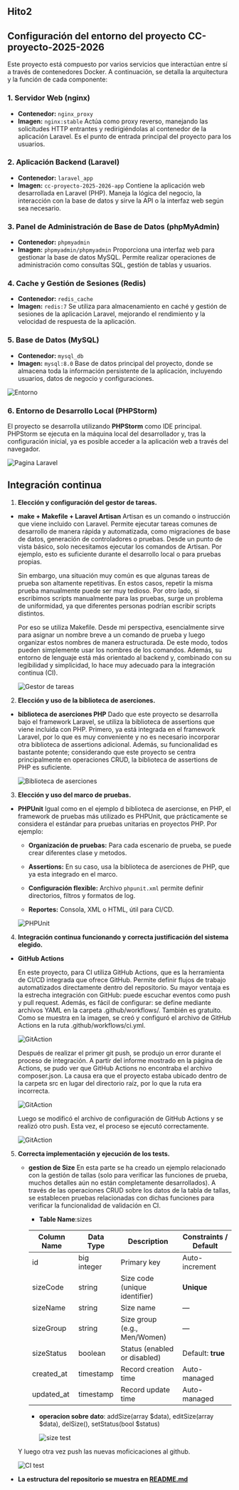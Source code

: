 ## Hito2

## Configuración del entorno del proyecto **CC-proyecto-2025-2026**
Este proyecto está compuesto por varios servicios que interactúan entre sí a través de contenedores Docker. A continuación, se detalla la arquitectura y la función de cada componente:

### 1. Servidor Web (nginx)
- **Contenedor:** `nginx_proxy`
- **Imagen:** `nginx:stable`
 Actúa como proxy reverso, manejando las solicitudes HTTP entrantes y redirigiéndolas al contenedor de la aplicación Laravel. Es el punto de entrada principal del proyecto para los usuarios.

### 2. Aplicación Backend (Laravel)
- **Contenedor:** `laravel_app`
- **Imagen:** `cc-proyecto-2025-2026-app`
  Contiene la aplicación web desarrollada en Laravel (PHP). Maneja la lógica del negocio, la interacción con la base de datos y sirve la API o la interfaz web según sea necesario.

### 3. Panel de Administración de Base de Datos (phpMyAdmin)
- **Contenedor:** `phpmyadmin`
- **Imagen:** `phpmyadmin/phpmyadmin`
  Proporciona una interfaz web para gestionar la base de datos MySQL. Permite realizar operaciones de administración como consultas SQL, gestión de tablas y usuarios.

### 4. Cache y Gestión de Sesiones (Redis)
- **Contenedor:** `redis_cache`
- **Imagen:** `redis:7`
  Se utiliza para almacenamiento en caché y gestión de sesiones de la aplicación Laravel, mejorando el rendimiento y la velocidad de respuesta de la aplicación.

### 5. Base de Datos (MySQL)
- **Contenedor:** `mysql_db`
- **Imagen:** `mysql:8.0`
  Base de datos principal del proyecto, donde se almacena toda la información persistente de la aplicación, incluyendo usuarios, datos de negocio y configuraciones.



![Entorno](/docs/imgs/entorno_docker.PNG)



### 6. Entorno de Desarrollo Local (PHPStorm)
El proyecto se desarrolla utilizando **PHPStorm** como IDE principal. PHPStorm se ejecuta en la máquina local del desarrollador y, tras la configuración inicial, ya es posible acceder a la aplicación web a través del navegador. 



![Pagina Laravel](/docs/imgs/laravel.png)



## Integración continua


1. **Elección y configuración del gestor de tareas.**

  - **make + Makefile + Laravel Artisan**
      Artisan es un comando o instrucción que viene incluido con Laravel. Permite ejecutar tareas comunes de desarrollo de manera rápida y automatizada, como migraciones de base de datos, generación de controladores o pruebas. Desde un punto de vista básico, solo necesitamos ejecutar los comandos de Artisan. Por ejemplo, esto es suficiente durante el desarrollo local o para pruebas propias.

      Sin embargo, una situación muy común es que algunas tareas de prueba son altamente repetitivas. En estos casos, repetir la misma prueba manualmente puede ser muy   tedioso. Por otro lado, si escribimos scripts manualmente para las pruebas, surge un problema de uniformidad, ya que diferentes personas podrían escribir scripts distintos.

      Por eso se utiliza Makefile. Desde mi perspectiva, esencialmente sirve para asignar un nombre breve a un comando de prueba y luego organizar estos nombres de manera estructurada. De este modo, todos pueden simplemente usar los nombres de los comandos. Además, su entorno de lenguaje está más orientado al backend y, combinado con su legibilidad y simplicidad, lo hace muy adecuado para la integración continua (CI). 


      ![Gestor de tareas](/docs/imgs/makeFile.PNG)


2. **Elección y uso de la biblioteca de aserciones.**

  - **biblioteca de aserciones PHP**
      Dado que este proyecto se desarrolla bajo el framework Laravel, se utiliza la biblioteca de assertions que viene incluida con PHP. Primero, ya está integrada en el framework Laravel, por lo que es muy conveniente y no es necesario incorporar otra biblioteca de assertions adicional. Además, su funcionalidad es bastante potente; considerando que este proyecto se centra principalmente en operaciones CRUD, la biblioteca de assertions de PHP es suficiente.



      ![Biblioteca de aserciones](/docs/imgs/PHP-assertacion.PNG)


3. **Elección y uso del marco de pruebas.**

  - **PHPUnit**
      Igual como en el ejemplo d biblioteca de asercionse, en PHP, el framework de pruebas más utilizado es PHPUnit, que prácticamente se considera el estándar para pruebas unitarias en proyectos PHP. Por ejemplo:
  
       - **Organización de pruebas:** Para cada escenario de prueba, se puede crear diferentes clase y metodos.

       - **Assertions:** En su caso, usa la biblioteca de aserciones de PHP, que ya esta integrado en el marco.

       - **Configuración flexible:** Archivo `phpunit.xml` permite definir directorios, filtros y formatos de log. 

       - **Reportes:** Consola, XML o HTML, útil para CI/CD.



      ![PHPUnit](/docs/imgs/PHPUnit.PNG)


4. **Integración continua funcionando y correcta justificación del sistema elegido.**

  - **GitHub Actions**
  
      En este proyecto, para CI utiliza GitHub Actions, que es la herramienta de CI/CD integrada que ofrece GitHub. Permite definir flujos de trabajo automatizados directamente dentro del repositorio. Su mayor ventaja es la estrecha integración con GitHub: puede escuchar eventos como push y pull request. Además, es fácil de configurar: se define mediante archivos YAML en la carpeta .github/workflows/. También es gratuito. Como se muestra en la imagen, se creó y configuró el archivo de GitHub Actions en la ruta .github/workflows/ci.yml.


      ![GitAction](/docs/imgs/action_git.png)


       Después de realizar el primer git push, se produjo un error durante el proceso de integración. A partir del informe mostrado en la página de Actions, se pudo ver que GitHub Actions no encontraba el archivo composer.json. La causa era que el proyecto estaba ubicado dentro de la carpeta src en lugar del directorio raíz, por lo que la ruta era incorrecta.


       ![GitAction](/docs/imgs/action_error.png)

  
       Luego se modificó el archivo de configuración de GitHub Actions y se realizó otro push. Esta vez, el proceso se ejecutó correctamente.


       ![GitAction](/docs/imgs/action_succse.png) 


5. **Correcta implementación y ejecución de los tests.**

   - **gestion de Size**
   En esta parte se ha creado un ejemplo relacionado con la gestión de tallas (solo para verificar las funciones de prueba, muchos detalles aún no están completamente desarrollados). A través de las operaciones CRUD sobre los datos de la tabla de tallas, se establecen pruebas relacionadas con dichas funciones para verificar la funcionalidad de validación en CI.




      - **Table Name**:sizes


      | Column Name | Data Type   | Description                   | Constraints / Default |
      | ----------- | ----------- | ----------------------------- | --------------------- |
      | id          | big integer | Primary key                   | Auto-increment        |
      | sizeCode    | string      | Size code (unique identifier) | **Unique**            |
      | sizeName    | string      | Size name                     | —                     |
      | sizeGroup   | string      | Size group (e.g., Men/Women)  | —                     |
      | sizeStatus  | boolean     | Status (enabled or disabled)  | Default: **true**     |
      | created_at  | timestamp   | Record creation time          | Auto-managed          |
      | updated_at  | timestamp   | Record update time            | Auto-managed          |






     - **operacion sobre dato**: addSize(array $data), editSize(array $data), delSize(), setStatus(bool $status)



       ![size test](/docs/imgs/test_ejemplo.png) 




   Y luego otra vez push las nuevas moficicaciones al github.


      ![CI test](/docs/imgs/CI_ejemplo.png) 




- **La estructura del repositorio se muestra en [README.md](../README.md)**
